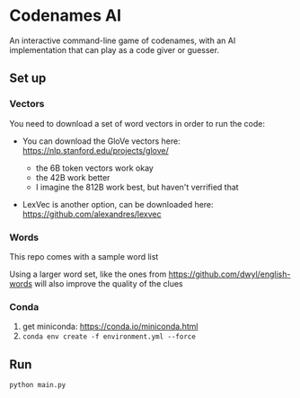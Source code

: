 # Codenames AI

An interactive command-line game of codenames, with an AI implementation
that can play as a code giver or guesser.

## Set up

### Vectors

You need to download a set of word vectors in order to run the code:

* You can download the GloVe vectors here: https://nlp.stanford.edu/projects/glove/
  * the 6B token vectors work okay
  * the 42B work better
  * I imagine the 812B work best, but haven't verrified that

* LexVec is another option, can be downloaded here: https://github.com/alexandres/lexvec

### Words

This repo comes with a sample word list

Using a larger word set, like the ones from
https://github.com/dwyl/english-words will also improve the quality of the clues

### Conda

1. get miniconda: https://conda.io/miniconda.html
2. `conda env create -f environment.yml --force`

## Run

`python main.py`
